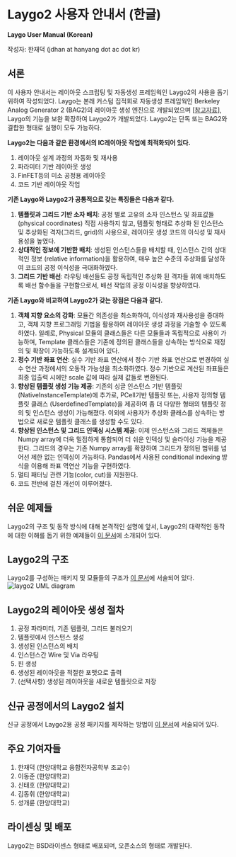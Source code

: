 # Laygo2 사용자 안내서 (한글) 
**Laygo User Manual (Korean)**

작성자: 한재덕 (jdhan at hanyang dot ac dot kr)

## 서론
이 사용자 안내서는 레이아웃 스크립팅 및 자동생성 프레임웍인 Laygo2의 사용을 돕기 위하여 작성되었다.
Laygo는 본래 커스텀 집적회로 자동생성 프레임웍인 Berkeley Analog Generator 2 (BAG2)의 
레이아웃 생성 엔진으로 개발되었으며 \[[참고자료](https://ieeexplore.ieee.org/document/9314047)\], Laygo의 기능을 보완 확장하여 Laygo2가 개발되었다.
Laygo2는 단독 또는 BAG2와 결합한 형태로 실행이 모두 가능하다.

**Laygo2는 다음과 같은 환경에서의 IC레이아웃 작업에 최적화되어 있다.**

1. 레이아웃 설계 과정의 자동화 및 재사용
1. 파라미터 기반 레이아웃 생성
1. FinFET등의 미소 공정용 레이아웃
1. 코드 기반 레이아웃 작업

**기존 Laygo와 Laygo2가 공통적으로 갖는 특징들은 다음과 같다.**
1. **템플릿과 그리드 기반 소자 배치**: 공정 별로 고유의 소자 인스턴스 및 좌표값들(physical 
coordinates) 직접 사용하지 않고, 템플릿 형태로 추상화 된 인스턴스 및 추상화된 격자(그리드, grid)의 
사용으로, 레이아웃 생성 코드의 이식성 및 재사용성을 높였다.
1. **상대적인 정보에 기반한 배치**: 생성된 인스턴스들을 배치할 때, 인스턴스 간의 상대적인 정보
(relative information)을 활용하여, 매우 높은 수준의 추상화를 달성하여 코드의 공정 이식성을 극대화하였다.
1. **그리드 기반 배선**: 라우팅 배선들도 공정 독립적인 추상화 된 격자들 위에 배치하도록 배선 함수들을
구현함으로서, 배선 작업의 공정 이식성을 향상하였다.                                                                                                                                                                                                                                                                                                                                                                                                                                                                                                                                                                                                                                                                                                                                                                                                                                                                                                                                                                                                                                                                                                                                                                                                                                                                                                                                                                                                                                                                                                                                                                                                                                                                                                                                                                                                                                                                                                                                                                   

**기존 Laygo와 비교하여 Laygo2가 갖는 장점은 다음과 같다.**
1. **객체 지향 요소의 강화**: 모듈간 의존성을 최소화하여, 이식성과 재사용성을 증대하고, 
객체 지향 프로그래밍 기법을 활용하여 레이아웃 생성 과정을 기술할 수 있도록 하였다.
일례로, Physical 모듈의 클래스들은 다른 모듈들과 독립적으로 사용이 가능하며, Template 클래스들은 
기존에 정의된 클래스들을 상속하는 방식으로 재정의 및 확장이 가능하도록 설계되어 있다.
1. **정수 기반 좌표 연산**: 실수 기반 좌표 연산에서 정수 기반 좌표 연산으로 변경하여 실수 연산 
과정에서의 오동작 가능성을 최소화하였다. 정수 기반으로 계산된 좌표들은 최종 입출력 시에만 scale 값에
따라 실제 값들로 변환된다.
1. **향상된 템플릿 생성 기능 제공**: 기존의 싱글 인스턴스 기반 템플릿 (NativeInstanceTemplate)에 
추가로, PCell기반 템플릿 또는, 사용자 정의형 템플릿 클래스 (UserdefinedTemplate)을 제공하여 좀 더 
다양한 형태의 템플릿 정의 및 인스턴스 생성이 가능해졌다. 이외에 사용자가 추상화 클래스를 
상속하는 방법으로 새로운 템플릿 클래스를 생성할 수도 있다. 
1. **향상된 인스턴스 및 그리드 인덱싱 시스템 제공**: 이제 인스턴스와 그리드 객체들은 Numpy array에 
더욱 밀접하게 통합되어 더 쉬운 인덱싱 및 슬라이싱 기능을 제공한다. 그리드의 경우는 기존 Numpy array를 
확장하여 그리드가 정의된 범위를 넘어선 제한 없는 인덱싱이 가능하다. Pandas에서 사용된 conditional indexing 
방식을 이용해 좌표 역연산 기능을 구현하였다.
1. 멀티 패터닝 관련 기능(color, cut)을 지원한다.
1. 코드 전반에 걸친 개선이 이루어졌다.

## 쉬운 예제들
Laygo2의 구조 및 동작 방식에 대해 본격적인 설명에 앞서, Laygo2의 대략적인 동작에 대한 이해를 돕기 위한 예제들이
[이 문서](2_examples.md)에 소개되어 있다.

## Laygo2의 구조
Laygo2를 구성하는 패키지 및 모듈들의 구조가 [이 문서](3_structure.md)에 서술되어 있다.
![laygo2 UML diagram](../assets/img/user_guide_uml.png "laygo2 UML diagram")

## Laygo2의 레이아웃 생성 절차
1. 공정 파라미터, 기존 템플릿, 그리드 불러오기
1. 템플릿에서 인스턴스 생성
1. 생성된 인스턴스의 배치
1. 인스턴스간 Wire 및 Via 라우팅
1. 핀 생성
1. 생성된 레이아웃을 적절한 포맷으로 출력
1. (선택사항) 생성된 레이아웃을 새로운 템플릿으로 저장

## 신규 공정에서의 Laygo2 설치
신규 공정에서 Laygo2용 공정 패키지를 제작하는 방법이 [이 문서](6_technology.md)에 서술되어 있다.

## 주요 기여자들
1. 한재덕 (한양대학교 융합전자공학부 조교수)
2. 이동준 (한양대학교)
3. 신태호 (한양대학교)
4. 김동휘 (한양대학교)
5. 성개륜 (한양대학교)

## 라이센싱 및 배포
Laygo2는 BSD라이센스 형태로 배포되며, 오픈소스의 형태로 개발된다.


